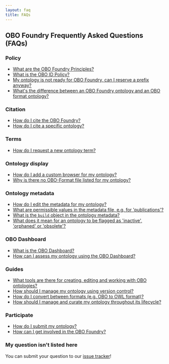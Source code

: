 ```yaml
---
layout: faq
title: FAQs
---
```


## OBO Foundry Frequently Asked Questions (FAQs)

### Policy
- <a href="/principles/fp-000-summary.html">What are the OBO Foundry Principles?</a>
- <a href="/id-policy.html">What is the OBO ID Policy?</a>
- <a href="/docs/ReservePrefix.html">My ontology is not ready for OBO Foundry, can I reserve a prefix anyway?</a>
- <a href="/faq/foundry-vs-format.html">What's the difference between an OBO Foundry ontology and an OBO format ontology?</a>

### Citation
- <a href="/registry/publications.html">How do I cite the OBO Foundry?</a>
- <a href="/docs/Citation.html">How do I cite a specific ontology?</a>

### Terms
- <a href="/faq/how-do-i-request-a-term.html">How do I request a new ontology term?</a>

### Ontology display
- <a href="/faq/how-do-i-add-browser.html">How do I add a custom browser for my ontology?</a>
- <a href="/faq/where-is-the-obo-file.html">Why is there no OBO-Format file listed for my ontology?</a>

### Ontology metadata
- <a href="/faq/how-do-i-edit-metadata.html">How do I edit the metadata for my ontology?</a>
- <a href="/faq/permissible-metadata-content.html">What are permissible values in the metadata file, e.g. for 'publications'?</a>
- <a href="/faq/what-is-the-build-field.html">What is the <code>build</code> object in the ontology metadata?</a>
- <a href="/docs/OntologyStatus.html">What does it mean for an ontology to be flagged as 'inactive', 'orphaned' or 'obsolete'?</a>

###  OBO Dashboard
- <a href="/faq/dashboard.html">What is the OBO Dashboard?</a>
- <a href="/faq/dashboard.html">How can I assess my ontology using the OBO Dashboard?</a>

### Guides
- <a href="/resources">What tools are there for creating, editing and working with OBO ontologies?</a>
- <a href="https://douroucouli.wordpress.com/2014/01/08/creating-an-ontology-project/">How should I manage my ontology using version control?</a>
- <a href="http://robot.obolibrary.org/convert">How do I convert between formats (e.g. OBO to OWL format)?</a>
- <a href="faq/managing-ontology.html">How should I manage and curate my ontology throughout its lifecycle?</a>

### Participate
- <a href="/faq/how-do-i-register-my-ontology.html">How do I submit my ontology?</a>
- <a href="/docs/participate.html">How can I get involved in the OBO Foundry?</a>


### My question isn't listed here
You can submit your question to our [issue tracker](https://github.com/OBOFoundry/OBOFoundry.github.io/issues)!
